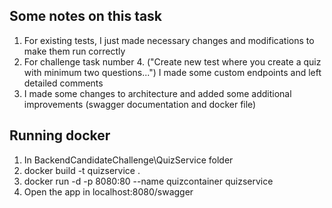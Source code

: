 ## Some notes on this task
1. For existing tests, I just made necessary changes and modifications to make them run correctly
2. For challenge task number 4. ("Create new test where you create a quiz with minimum two questions...") I made some custom endpoints and left detailed comments
3. I made some changes to architecture and added some additional improvements (swagger documentation and docker file)

## Running docker
1. In BackendCandidateChallenge\QuizService folder
2. docker build -t quizservice .
3. docker run -d -p 8080:80 --name quizcontainer quizservice
4. Open the app in localhost:8080/swagger